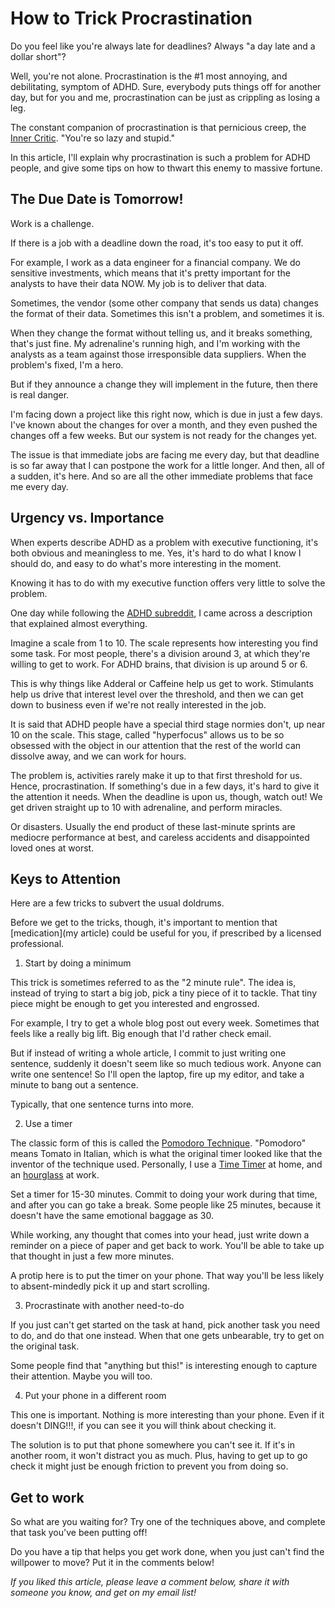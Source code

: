 How to Trick Procrastination
============================

Do you feel like you're always late for deadlines?  Always "a day late and a dollar short"?

Well, you're not alone.  Procrastination is the #1 most annoying, and debilitating, symptom of ADHD.  Sure, everybody puts things off for another day, but for you and me, procrastination can be just as crippling as losing a leg.

The constant companion of procrastination is that pernicious creep, the [Inner Critic](LINK).  "You're so lazy and stupid."

In this article, I'll explain why procrastination is such a problem for ADHD people, and give some tips on how to thwart this enemy to massive fortune.

## The Due Date is Tomorrow!

Work is a challenge.

If there is a job with a deadline down the road, it's too easy to put it off.

For example, I work as a data engineer for a financial company.  We do sensitive investments, which means that it's pretty important for the analysts to have their data NOW.  My job is to deliver that data.

Sometimes, the vendor (some other company that sends us data) changes the format of their data.  Sometimes this isn't a problem, and sometimes it is.

When they change the format without telling us, and it breaks something, that's just fine.  My adrenaline's running high, and I'm working with the analysts as a team against those irresponsible data suppliers.  When the problem's fixed, I'm a hero.

But if they announce a change they will implement in the future, then there is real danger.

I'm facing down a project like this right now, which is due in just a few days.  I've known about the changes for over a month, and they even pushed the changes off a few weeks.  But our system is not ready for the changes yet.

The issue is that immediate jobs are facing me every day, but that deadline is so far away that I can postpone the work for a little longer.  And then, all of a sudden, it's here.  And so are all the other immediate problems that face me every day.


## Urgency vs. Importance

When experts describe ADHD as a problem with executive functioning, it's both obvious and meaningless to me.  Yes, it's hard to do what I know I should do, and easy to do what's more interesting in the moment.

Knowing it has to do with my executive function offers very little to solve the problem.

One day while following the [ADHD subreddit](https://www.reddit.com/r/adhd), I came across a description that explained almost everything.

Imagine a scale from 1 to 10.  The scale represents how interesting you find some task.  For most people, there's a division around 3, at which they're willing to get to work.  For ADHD brains, that division is up around 5 or 6.

This is why things like Adderal or Caffeine help us get to work.  Stimulants help us drive that interest level over the threshold, and then we can get down to business even if we're not really interested in the job.

It is said that ADHD people have a special third stage normies don't, up near 10 on the scale.  This stage, called "hyperfocus" allows us to be so obsessed with the object in our attention that the rest of the world can dissolve away, and we can work for hours.

The problem is, activities rarely make it up to that first threshold for us.  Hence, procrastination.  If something's due in a few days, it's hard to give it the attention it needs.  When the deadline is upon us, though, watch out!  We get driven straight up to 10 with adrenaline, and perform miracles. 

Or disasters.  Usually the end product of these last-minute sprints are mediocre performance at best, and careless accidents and disappointed loved ones at worst.

## Keys to Attention

Here are a few tricks to subvert the usual doldrums.

Before we get to the tricks, though, it's important to mention that [medication](my article) could be useful for you, if prescribed by a licensed professional.

1. Start by doing a minimum

This trick is sometimes referred to as the "2 minute rule".  The idea is, instead of trying to start a big job, pick a tiny piece of it to tackle.  That tiny piece might be enough to get you interested and engrossed.

For example, I try to get a whole blog post out every week.  Sometimes that feels like a really big lift.  Big enough that I'd rather check email.

But if instead of writing a whole article, I commit to just writing one sentence, suddenly it doesn't seem like so much tedious work.  Anyone can write one sentence!  So I'll open the laptop, fire up my editor, and take a minute to bang out a sentence.

Typically, that one sentence turns into more.

2. Use a timer

The classic form of this is called the [Pomodoro Technique](LINK).  "Pomodoro" means Tomato in Italian, which is what the original timer looked like that the inventor of the technique used.  Personally, I use a [Time Timer](LINK) at home, and an [hourglass](LINK) at work.

Set a timer for 15-30 minutes.  Commit to doing your work during that time, and after you can go take a break.  Some people like 25 minutes, because it doesn't have the same emotional baggage as 30.

While working, any thought that comes into your head, just write down a reminder on a piece of paper and get back to work.  You'll be able to take up that thought in just a few more minutes.

A protip here is to put the timer on your phone.  That way you'll be less likely to absent-mindedly pick it up and start scrolling.

3. Procrastinate with another need-to-do

If you just can't get started on the task at hand, pick another task you need to do, and do that one instead.  When that one gets unbearable, try to get on the original task.

Some people find that "anything but this!" is interesting enough to capture their attention.  Maybe you will too.

4. Put your phone in a different room

This one is important.  Nothing is more interesting than your phone.  Even if it doesn't DING!!!, if you can see it you will think about checking it.

The solution is to put that phone somewhere you can't see it.  If it's in another room, it won't distract you as much.  Plus, having to get up to go check it might just be enough friction to prevent you from doing so.

## Get to work

So what are you waiting for?  Try one of the techniques above, and complete that task you've been putting off!

Do you have a tip that helps you get work done, when you just can't find the willpower to move?  Put it in the comments below!  

_If you liked this article, please leave a comment below, share it with someone you know, and get on my email list!_












